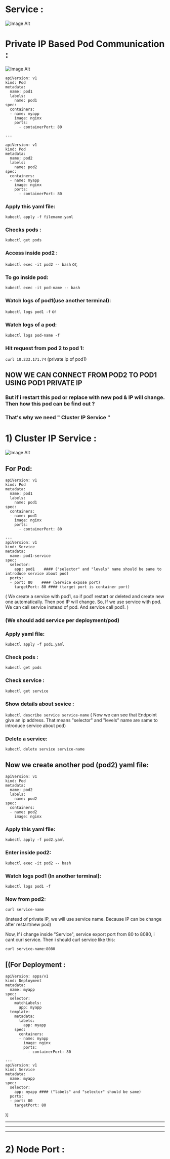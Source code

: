 # Service :

![Image Alt](https://github.com/sheikhsalmanhossain/kubernetes/blob/14557dd04fdd19c790d62cb760732d9170559dba/kubernetes-resources/service/Service.jpg)


# Private IP Based Pod Communication :
![Image Alt](https://github.com/sheikhsalmanhossain/kubernetes/blob/79afea7d9765418688f892fd537aaaf8675e7f6a/kubernetes-resources/service/ip%20based%20pod%20communication.jpg)


```
apiVersion: v1
kind: Pod
metadata:
  name: pod1
  labels:
    name: pod1
spec:
  containers:
  - name: myapp
    image: nginx
    ports:
      - containerPort: 80

---

apiVersion: v1
kind: Pod
metadata:
  name: pod2
  labels:
    name: pod2
spec:
  containers:
  - name: myapp
    image: nginx
    ports:
      - containerPort: 80
```

### Apply this yaml file:
``` kubectl apply -f filename.yaml ```

### Checks pods :
``` kubectl get pods ```

### Access inside pod2 :
``` kubectl exec -it pod2 -- bash ```
or,
### To go inside pod:
``` kubectl exec -it pod-name -- bash ```

### Watch logs of pod1(use another terminal):
``` kubectl logs pod1 -f ```
or
### Watch logs of a pod:
``` kubectl logs pod-name -f ```


### Hit request from pod 2 to pod 1:
``` curl 10.233.171.74 ``` (private ip of pod1)

NOW WE CAN CONNECT FROM POD2 TO POD1 USING POD1 PRIVATE IP
-------------------------------------------------------------------------------------------------------------------------------------------------------------------------------------------------------------------------------------------------
### But if i restart this pod or replace with new pod & IP will change. Then how this pod can be find out ?
### That's why we need " Cluster IP Service "

# 1) Cluster IP Service :

![Image Alt](https://github.com/sheikhsalmanhossain/kubernetes/blob/14557dd04fdd19c790d62cb760732d9170559dba/kubernetes-resources/service/Clusterip%20Service.jpg)


## For Pod:

```
apiVersion: v1
kind: Pod
metadata:
  name: pod1
  labels:
    name: pod1
spec:
  containers:
  - name: pod1
    image: nginx
    ports:
      - containerPort: 80

---
apiVersion: v1
kind: Service
metadata:
  name: pod1-service
spec:
  selector:
    app: pod1    #### ("selector" and "levels" name should be same to introduce service about pod)
  ports:
  - port: 80    #### (Service expose port)
    targetPort: 80 #### (target port is container port)

```



( We create a service with pod1, so if pod1 restart or deleted and create new one automatically. Then pod IP will change. So, If we use service with pod. We can call service instead of pod. And service call pod1. )

### (We should add service per deployment/pod)

### Apply yaml file:
``` kubectl apply -f pod1.yaml ```
### Check pods :
``` kubectl get pods ```
### Check service :
``` kubectl get service ```

### Show details about sevice :

``` kubectl describe service service-name ```
( Now we can see that Endpoint give an ip address. That means "selector" and "levels" name are same to introduce service about pod)

### Delete a service:
``` kubectl delete service service-name ```

## Now we create another pod (pod2) yaml file:

```
apiVersion: v1
kind: Pod
metadata:
  name: pod2
  labels:
    name: pod2
spec:
  containers:
  - name: pod2
    image: nginx
```
### Apply this yaml file:
``` kubectl apply -f pod2.yaml ```

### Enter inside pod2:
``` kubectl exec -it pod2 -- bash ```

### Watch logs pod1 (In another terminal):
``` kubectl logs pod1 -f ```

### Now from pod2:
``` curl service-name ``` 

(instead of private IP, we will use service name.  Because IP can be change after restart/new pod)


Now, If i change inside "Service", service export port from 80 to 8080, i cant curl service. Then i should curl service like this:
 
``` curl service-name:8080 ```



## [(For Deployment :

```
apiVersion: apps/v1
kind: Deployment
metadata:
  name: myapp
spec:
  selector:
    matchLabels:
      app: myapp
  template:
    metadata:
      labels:
        app: myapp
    spec:
      containers:
      - name: myapp
        image: nginx
        ports:
          - containerPort: 80

---
apiVersion: v1
kind: Service
metadata:
  name: myapp
spec:
  selector:
    app: myapp #### ("labels" and "selector" should be same)
  ports:
  - port: 80
    targetPort: 80

```

)]

--------------------------------------------------------------------------------------------------------------------------------------------------------------------------------------------------------------------------------------------------------------
-------------------------------------------------------------------------------------------------------------------------------------------------------------------------------------------------------------------------------------------------------------------
----------------------------------------------------------------------------------------------------------------------------------------------------------------------------------------------------------------------------------------------------------------------------

# 2) Node Port :
